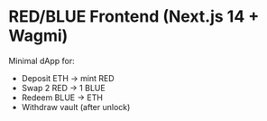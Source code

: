 # RED/BLUE Frontend (Next.js 14 + Wagmi)

Minimal dApp for:
- Deposit ETH → mint RED
- Swap 2 RED → 1 BLUE
- Redeem BLUE → ETH
- Withdraw vault (after unlock)


 